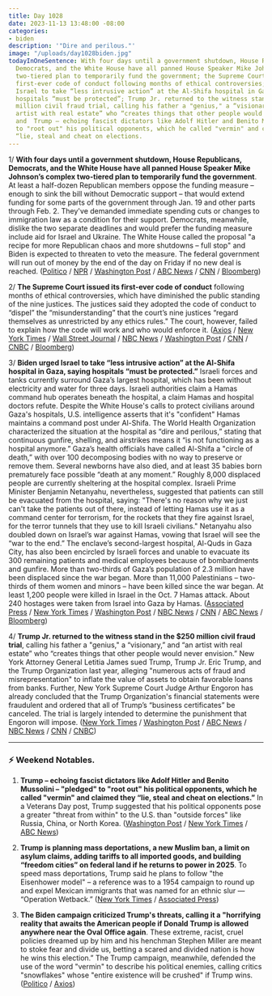 ```yaml
---
title: Day 1028
date: 2023-11-13 13:48:00 -08:00
categories:
- biden
description: '"Dire and perilous."'
image: "/uploads/day1028biden.jpg"
todayInOneSentence: With four days until a government shutdown, House Republicans,
  Democrats, and the White House have all panned House Speaker Mike Johnson’s complex
  two-tiered plan to temporarily fund the government; the Supreme Court issued its
  first-ever code of conduct following months of ethical controversies; Biden urged
  Israel to take “less intrusive action” at the Al-Shifa hospital in Gaza, saying
  hospitals “must be protected”; Trump Jr. returned to the witness stand in the $250
  million civil fraud trial, calling his father a "genius," a “visionary,” and “an
  artist with real estate” who “creates things that other people would never envision”;
  and  Trump – echoing fascist dictators like Adolf Hitler and Benito Mussolini – "pledged"
  to "root out" his political opponents, which he called "vermin" and claimed they
  “lie, steal and cheat on elections.
---
```


1/ **With four days until a government shutdown, House Republicans, Democrats, and the White House have all panned House Speaker Mike Johnson’s complex two-tiered plan to temporarily fund the government**. At least a half-dozen Republican members oppose the funding measure – enough to sink the bill without Democratic support – that would extend funding for some parts of the government through Jan. 19 and other parts through Feb. 2. They've demanded immediate spending cuts or changes to immigration law as a condition for their support. Democrats, meanwhile, dislike the two separate deadlines and would prefer the funding measure include aid for Israel and Ukraine. The White House called the proposal "a recipe for more Republican chaos and more shutdowns – full stop" and Biden is expected to threaten to veto the measure. The federal government will run out of money by the end of the day on Friday if no new deal is reached. ([Politico](https://www.politico.com/live-updates/2023/11/13/congress/house-gop-spending-johnson-senate-00126829) / [NPR](https://www.npr.org/2023/11/12/1212546360/the-white-house-and-some-republicans-pan-johnsons-2-part-plan-to-avoid-a-shutdow) / [Washington Post](https://www.washingtonpost.com/politics/2023/11/13/government-shutdown-mike-johnson-house-republicans/) / [ABC News](https://abcnews.go.com/Politics/gop-opposition-speaker-mike-johnson-democratic-votes-pass/story?id=104850293) / [CNN](https://www.cnn.com/2023/11/13/politics/mike-johnson-shutdown-house-gop-government-budget/index.html) / [Bloomberg](https://www.bloomberg.com/news/articles/2023-11-13/gop-speaker-s-plan-to-avert-shutdown-faces-critical-24-hours?srnd=premium&sref=MIBMEEoj))

2/ **The Supreme Court issued its first-ever code of conduct** following months of ethical controversies, which have diminished the public standing of the nine justices. The justices said they adopted the code of conduct to “dispel” the “misunderstanding” that the court’s nine justices “regard themselves as unrestricted by any ethics rules." The court, however, failed to explain how the code will work and who would enforce it. ([Axios](https://www.axios.com/2023/11/13/supreme-court-adopt-ethics-code-justices) / [New York Times](https://www.nytimes.com/2023/11/13/us/politics/supreme-court-ethics-code.html) / [Wall Street Journal](https://www.wsj.com/us-news/law/supreme-court-code-of-conduct-scandals-5d8be723?mod=hp_lead_pos3) / [NBC News](https://www.nbcnews.com/politics/supreme-court/supreme-court-code-of-conduct-rcna124951) / [Washington Post](https://www.washingtonpost.com/politics/2023/11/13/supreme-court-ethics-code/) / [CNN](https://www.cnn.com/2023/11/13/politics/supreme-court-announcement/index.html) / [CNBC](https://www.cnbc.com/2023/11/13/supreme-court-adopts-ethics-code-as-justices-face-criticism-over-financial-disclosures.html) / [Bloomberg](https://www.bloomberg.com/news/articles/2023-11-13/supreme-court-adopts-code-of-conduct-amid-ethics-controversies?srnd=premium&sref=MIBMEEoj))

3/ **Biden urged Israel to take “less intrusive action” at the Al-Shifa hospital in Gaza, saying hospitals “must be protected.”** Israeli forces and tanks currently surround Gaza’s largest hospital, which has been without electricity and water for three days. Israeli authorities claim a Hamas command hub operates beneath the hospital, a claim Hamas and hospital doctors refute. Despite the White House's calls to protect civilians around Gaza's hospitals, U.S. intelligence asserts that it's "confident" Hamas maintains a command post under Al-Shifa. The World Health Organization characterized the situation at the hospital as “dire and perilous,” stating that continuous gunfire, shelling, and airstrikes means it “is not functioning as a hospital anymore.” Gaza’s health officials have called Al-Shifa a "circle of death,” with over 100 decomposing bodies with no way to preserve or remove them. Several newborns have also died, and at least 35 babies born prematurely face possible “death at any moment.” Roughly 8,000 displaced people are currently sheltering at the hospital complex. Israeli Prime Minister Benjamin Netanyahu, nevertheless, suggested that patients can still be evacuated from the hospital, saying: "There's no reason why we just can't take the patients out of there, instead of letting Hamas use it as a command center for terrorism, for the rockets that they fire against Israel, for the terror tunnels that they use to kill Israeli civilians." Netanyahu also doubled down on Israel’s war against Hamas, vowing that Israel will see the “war to the end.” The enclave’s second-largest hospital, Al-Quds in Gaza City, has also been encircled by Israeli forces and unable to evacuate its 300 remaining patients and medical employees because of bombardments and gunfire. More than two-thirds of Gaza’s population of 2.3 million have been displaced since the war began. More than 11,000 Palestinians – two-thirds of them women and minors – have been killed since the war began. At least 1,200 people were killed in Israel in the Oct. 7 Hamas attack. About 240 hostages were taken from Israel into Gaza by Hamas. ([Associated Press](https://apnews.com/article/israel-hamas-war-live-updates-11-13-2023-b5c94b23717f5f2d8d19414baf8d7caa) / [New York Times](https://www.nytimes.com/live/2023/11/13/world/israel-hamas-gaza-war-news) / [Washington Post](https://www.washingtonpost.com/world/2023/11/13/israel-hamas-war-gaza-palestine-live/) / [NBC News](https://www.nbcnews.com/news/world/live-blog/israel-hamas-war-live-updates-rcna124850) / [CNN](https://www.cnn.com/middleeast/live-news/israel-hamas-war-gaza-news-11-13-23/index.html) / [ABC News](https://abcnews.go.com/International/live-updates?id=104837945) / [Bloomberg](https://www.bloomberg.com/news/articles/2023-11-13/israel-latest-us-strikes-iran-linked-targets-in-eastern-syria?srnd=premium&sref=MIBMEEoj))

4/ **Trump Jr. returned to the witness stand in the $250 million civil fraud trial**, calling his father a "genius," a “visionary,” and “an artist with real estate” who “creates things that other people would never envision.” New York Attorney General Letitia James sued Trump, Trump Jr. Eric Trump, and the Trump Organization last year, alleging "numerous acts of fraud and misrepresentation" to inflate the value of assets to obtain favorable loans from banks. Further, New York Supreme Court Judge Arthur Engoron has already concluded that the Trump Organization's financial statements were fraudulent and ordered that all of Trump’s “business certificates” be canceled. The trial is largely intended to determine the punishment that Engoron will impose. ([New York Times](https://www.nytimes.com/live/2023/11/13/nyregion/trump-fraud-trial-news) / [Washington Post](https://www.washingtonpost.com/politics/2023/11/13/trump-new-york-fraud-trial/) / [ABC News](https://abcnews.go.com/US/live-updates/trump-fraud-trial/?id=103642561) / [NBC News](https://www.nbcnews.com/politics/donald-trump/donald-trump-jr-returns-witness-stand-ny-civil-fraud-trial-rcna124863) / [CNN](https://www.cnn.com/politics/live-news/donald-trump-jr-trial-testimony-11-13-23/index.html) / [CNBC](https://www.cnbc.com/2023/11/13/trump-jr-testifies-again-in-250-million-fraud-trial.html))

---

### ⚡️ Weekend Notables.

1. **Trump – echoing fascist dictators like Adolf Hitler and Benito Mussolini – "pledged" to "root out" his political opponents, which he called "vermin" and claimed they “lie, steal and cheat on elections.”**  In a Veterans Day post, Trump suggested that his political opponents pose a greater "threat from within" to the U.S. than "outside forces" like Russia, China, or North Korea. ([Washington Post](https://www.washingtonpost.com/politics/2023/11/12/trump-rally-vermin-political-opponents/) / [New York Times](https://www.nytimes.com/2023/11/11/us/politics/trump-new-hampshire-veterans.html) / [ABC News](https://abcnews.go.com/Politics/trump-compares-political-opponents-vermin-root-alarming-historians/story?id=104847748))

2. **Trump is planning mass deportations, a new Muslim ban, a limit on asylum claims, adding tariffs to all imported goods, and building “freedom cities” on federal land if he returns to power in 2025**. To speed mass deportations, Trump said he plans to follow "the Eisenhower model" – a reference was to a 1954 campaign to round up and expel Mexican immigrants that was named for an ethnic slur — “Operation Wetback.” ([New York Times](https://www.nytimes.com/2023/11/11/us/politics/trump-2025-immigration-agenda.html) / [Associated Press](https://apnews.com/article/trump-policies-agenda-election-2024-second-term-d656d8f08629a8da14a65c4075545e0f))

3. **The Biden campaign criticized Trump's threats, calling it a "horrifying reality that awaits the American people if Donald Trump is allowed anywhere near the Oval Office again**. These extreme, racist, cruel policies dreamed up by him and his henchman Stephen Miller are meant to stoke fear and divide us, betting a scared and divided nation is how he wins this election.”  The Trump campaign, meanwhile, defended the use of the word "vermin" to describe his political enemies, calling critics "snowflakes" whose "entire existence will be crushed" if Trump wins. ([Politico](https://www.politico.com/news/2023/11/11/biden-campaign-slams-extreme-and-racist-trump-immigration-plans-00126712) / [Axios](https://www.axios.com/2023/11/13/trump-vermin-fascist-language-speech))